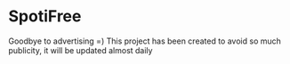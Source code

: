 # SpotiFree
 Goodbye to advertising =)
This project has been created to avoid so much publicity, it will be updated almost daily
